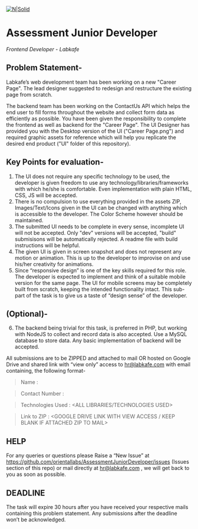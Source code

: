 [![N|Solid](https://www.labkafe.com/storage/logo.png)](https://www.labkafe.com)
# Assessment Junior Developer
_Frontend Developer - Labkafe_

## Problem Statement-
Labkafe’s web development team has been working on a new "Career Page". The lead designer suggested to redesign and restructure the existing page from scratch. 

The backend team has been working on the ContactUs API which helps the end user to fill forms throughout the website and collect form data as efficiently as possible. You have been given the responsibility to complete the frontend as well as backend for the "Career Page". The UI Designer has provided you with the Desktop version of the UI ("Career Page.png") and required graphic assets for reference which will help you replicate the desired end product ("UI" folder of this repository).


## Key Points for evaluation- 
1.	The UI does not require any specific technology to be used, the developer is given freedom to use any technology/libraries/frameworks with which he/she is comfortable. Even implementation with plain HTML, CSS, JS will be accepted.  
2.  There is no compulsion to use everything provided in the assets ZIP, Images/Text/Icons given in the UI can be changed with anything which is accessible to the developer. The Color Scheme however should be maintained. 
3.	The submitted UI needs to be complete in every sense, incomplete UI will not be accepted. Only "dev" versions will be accepted, "build" submisisons will be automatically rejected. A readme file with build instructions will be helpful.
4.	The given UI is given in screen snapshot and does not represent any motion or animation. This is up to the developer to improvise on and use his/her creativity for animations.
5.	 Since “responsive design” is one of the key skills required for this role. The developer is expected to implement and think of a suitable mobile version for the same page. The UI for mobile screens may be completely built from scratch, keeping the intended functionality intact. This sub-part of the task is to give us a taste of “design sense” of the developer.

## (Optional)-
6.	 The backend being trivial for this task, is preferred in PHP, but working with NodeJS to collect and record data is also accepted. Use a MySQL database to store data. Any basic implementation of backend will be accepted. 


All submissions are to be ZIPPED and attached to mail OR hosted on Google Drive and shared link with “view only” access to hr@labkafe.com with email containing, the following format-

> Name  : <YOUR FULL NAME>

> Contact Number : <CONTACT NO.>

> Technologies Used  : <ALL LIBRARIES/TECHNOLOGIES USED>

> Link to ZIP : <GOOGLE DRIVE LINK WITH VIEW ACCESS / KEEP BLANK IF ATTACHED ZIP TO MAIL>
 

## HELP
For any queries or questions please Raise a “New Issue” at https://github.com/orientallabs/AssessmentJuniorDeveloper/issues (Issues section of this repo) or mail directly at hr@labkafe.com , we will get back to you as soon as possible. 

## DEADLINE
The task will expire 30 hours after you have received your respective mails containing this problem statement. Any submissions after the deadline won’t be acknowledged.


